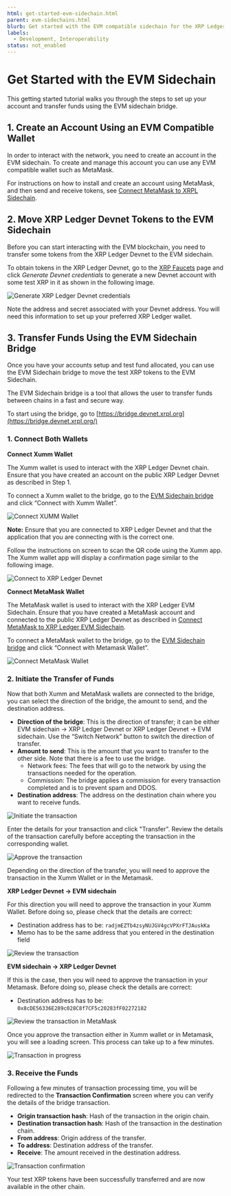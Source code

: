 ```yaml
---
html: get-started-evm-sidechain.html
parent: evm-sidechains.html
blurb: Get started with the EVM compatible sidechain for the XRP Ledger.
labels:
  - Development, Interoperability
status: not_enabled
---
```

# Get Started with the EVM Sidechain

This getting started tutorial walks you through the steps to set up your account and transfer funds using the EVM sidechain bridge. 

## 1. Create an Account Using an EVM Compatible Wallet

In order to interact with the network, you need to create an account in the EVM sidechain. To create and manage this account you can use any EVM compatible wallet such as MetaMask.

For instructions on how to install and create an account using MetaMask, and then send and receive tokens, see [Connect MetaMask to XRPL Sidechain](connect-metamask-to-xrpl-evm-sidechain.html).

## 2. Move XRP Ledger Devnet Tokens to the EVM Sidechain

Before you can start interacting with the EVM blockchain, you need to transfer some tokens from the XRP Ledger Devnet to the EVM sidechain. 

To obtain tokens in the XRP Ledger Devnet, go to the [XRP Faucets](xrp-testnet-faucet.html) page and click *Generate Devnet credentials* to generate a new Devnet account with some test XRP in it as shown in the following image.

![Generate XRP Ledger Devnet credentials](img/evm-sidechain-xrpl-devnet-faucet.png "Generate XRP Ledger Devnet credentials")

Note the address and secret associated with your Devnet address. You will need this information to set up your preferred XRP Ledger wallet. 

## 3. Transfer Funds Using the EVM Sidechain Bridge

Once you have your accounts setup and test fund allocated, you can use the EVM Sidechain bridge to move the test XRP tokens to the EVM Sidechain. 

The EVM Sidechain bridge is a tool that allows the user to transfer funds between chains in a fast and secure way.

To start using the bridge, go to [https://bridge.devnet.xrpl.org](https://bridge.devnet.xrpl.org/)

### 1. Connect Both Wallets

**Connect Xumm Wallet**

The Xumm wallet is used to interact with the XRP Ledger Devnet chain. 
Ensure that you have created an account on the public XRP Ledger Devnet as described in Step 1. 

To connect a Xumm wallet to the bridge, go to the [EVM Sidechain bridge](https://bridge.devnet.xrpl.org) and click “Connect with Xumm Wallet”. 

![Connect XUMM Wallet](img/evm-sidechain-connect-xumm-wallet.png "Connect XUMM wallet")


**Note:** Ensure that you are connected to XRP Ledger Devnet and that the application that you are connecting with is the correct one.

Follow the instructions on screen to scan the QR code using the Xumm app. The Xumm wallet app will display a confirmation page similar to the following image.

![Connect to XRP Ledger Devnet](img/evm-sidechain-bridge-sign-in.jpg "Connect to XRP Ledger Devnet")

**Connect MetaMask Wallet**

The MetaMask wallet is used to interact with the XRP Ledger EVM Sidechain. 
Ensure that you have created a MetaMask account and connected to the public XRP Ledger Devnet as described in [Connect MetaMask to XRP Ledger EVM Sidechain](connect-metamask-to-xrpl-evm-sidechain.html).

To connect a MetaMask wallet to the bridge, go to the [EVM Sidechain bridge](https://bridge.devnet.xrpl.org) and click “Connect with Metamask Wallet”.

![Connect MetaMask Wallet](img/evm-sidechain-connect-metamask.png "Connect MetaMask wallet")

### 2. Initiate the Transfer of Funds 

Now that both Xumm and MetaMask wallets are connected to the bridge, you can select the direction of the bridge, the amount to send, and the destination address.

- **Direction of the bridge**: This is the direction of transfer; it can be either EVM sidechain → XRP Ledger Devnet or XRP Ledger Devnet → EVM sidechain. Use the “Switch Network” button to switch the direction of transfer.
- **Amount to send**: This is the amount that you want to transfer to the other side. Note that there is a fee to use the bridge.
    - Network fees: The fees that will go to the network by using the transactions needed for the operation.
    - Commission: The bridge applies a commission for every transaction completed and is to prevent spam and DDOS.
- **Destination address**: The address on the destination chain where you want to receive funds.

![Initiate the transaction](img/evm-sidechain-initiate-transfer.png "Initiate the transaction")

Enter the details for your transaction and click "Transfer". Review the details of the transaction carefully before accepting the transaction in the corresponding wallet. 

![Approve the transaction](img/evm-sidechain-approve-transaction.png "Approve the transaction")

Depending on the direction of the transfer, you will need to approve the transaction in the Xumm Wallet or in the Metamask.

**XRP Ledger Devnet → EVM sidechain**

For this direction you will need to approve the transaction in your Xumm Wallet. Before doing so, please check that the details are correct:

- Destination address has to be: `radjmEZTb4zsyNUJGV4gcVPXrFTJAuskKa`
- Memo has to be the same address that you entered in the destination field

![Review the transaction](img/evm-sidechain-review-transaction.jpg)

**EVM sidechain → XRP Ledger Devnet**

If this is the case, then you will need to approve the transaction in your Metamask. Before doing so, please check the details are correct:

- Destination address has to be: `0x8cDE56336E289c028C8f7CF5c20283fF02272182`

![Review the transaction in MetaMask](img/evm-sidechain-metamask-confirmation.png "Review the transaction in MetaMask")


Once you approve the transaction either in Xumm wallet or in Metamask, you will see a loading screen. This process can take up to a few minutes.

![Transaction in progress](img/evm-sidechain-transfer-in-progress.png "Transaction in progress")

### 3. Receive the Funds

Following a few minutes of transaction processing time, you will be redirected to the **Transaction Confirmation** screen where you can verify the details of the bridge transaction.

- **Origin transaction hash**: Hash of the transaction in the origin chain.
- **Destination transaction hash**: Hash of the transaction in the destination chain.
- **From address**: Origin address of the transfer.
- **To address**: Destination address of the transfer.
- **Receive**: The amount received in the destination address.

![Transaction confirmation](img/evm-sidechain-transaction-confirmation.png "Transaction confirmation")

Your test XRP tokens have been successfully transferred and are now available in the other chain.